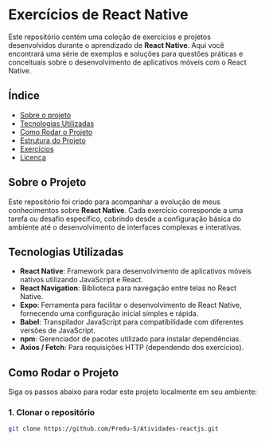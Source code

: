 # Exercícios de React Native

Este repositório contém uma coleção de exercícios e projetos desenvolvidos durante o aprendizado de **React Native**. Aqui você encontrará uma série de exemplos e soluções para questões práticas e conceituais sobre o desenvolvimento de aplicativos móveis com o React Native.

## Índice

- [Sobre o projeto](#sobre-o-projeto)
- [Tecnologias Utilizadas](#tecnologias-utilizadas)
- [Como Rodar o Projeto](#como-rodar-o-projeto)
- [Estrutura do Projeto](#estrutura-do-projeto)
- [Exercícios](#exercícios)
- [Licença](#licença)

## Sobre o Projeto

Este repositório foi criado para acompanhar a evolução de meus conhecimentos sobre **React Native**. Cada exercício corresponde a uma tarefa ou desafio específico, cobrindo desde a configuração básica do ambiente até o desenvolvimento de interfaces complexas e interativas.

## Tecnologias Utilizadas

- **React Native**: Framework para desenvolvimento de aplicativos móveis nativos utilizando JavaScript e React.
- **React Navigation**: Biblioteca para navegação entre telas no React Native.
- **Expo**: Ferramenta para facilitar o desenvolvimento de React Native, fornecendo uma configuração inicial simples e rápida.
- **Babel**: Transpilador JavaScript para compatibilidade com diferentes versões de JavaScript.
- **npm**: Gerenciador de pacotes utilizado para instalar dependências.
- **Axios / Fetch**: Para requisições HTTP (dependendo dos exercícios).

## Como Rodar o Projeto

Siga os passos abaixo para rodar este projeto localmente em seu ambiente:

### 1. Clonar o repositório

```bash
git clone https://github.com/Predu-S/Atividades-reactjs.git

